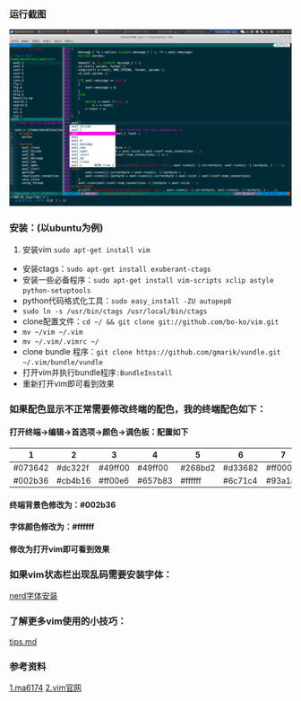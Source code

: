 ### 运行截图

![screenshot.png](screenshot.png)

### 安装：(以ubuntu为例)

1. 安装vim `sudo apt-get install vim`
- 安装ctags：`sudo apt-get install exuberant-ctags`
- 安装一些必备程序：`sudo apt-get install vim-scripts xclip astyle python-setuptools`
- python代码格式化工具：`sudo easy_install -ZU autopep8`
- `sudo ln -s /usr/bin/ctags /usr/local/bin/ctags`
- clone配置文件：`cd ~/ && git clone git://github.com/bo-ko/vim.git`
- `mv ~/vim ~/.vim`
- `mv ~/.vim/.vimrc ~/`
- clone bundle 程序：`git clone https://github.com/gmarik/vundle.git ~/.vim/bundle/vundle`
- 打开vim并执行bundle程序`:BundleInstall`
- 重新打开vim即可看到效果

### 如果配色显示不正常需要修改终端的配色，我的终端配色如下：

#### 打开终端->编辑->首选项->颜色->调色板：配置如下
  |    1    |    2    |    3    |    4    |    5    |    6    |    7    |    8    |
  |---------|---------|---------|---------|---------|---------|---------|---------|
  | #073642 | #dc322f | #49ff00 | #49ff00 | #268bd2 | #d33682 | #ff0005 | #eee8d5 |
  | #002b36 | #cb4b16 | #ff00e6 | #657b83 | #ffffff | #6c71c4 | #93a1a1 | #fdf6e3 |
####  终端背景色修改为：#002b36
####  字体颜色修改为：#ffffff
####  修改为打开vim即可看到效果

### 如果vim状态栏出现乱码需要安装字体：
[nerd字体安装](https://github.com/ryanoasis/nerd-fonts)

### 了解更多vim使用的小技巧：

[tips.md](tips.md)

### 参考资料
[1.ma6174](https://github.com/ma6174/vim)
[2.vim官网](http://www.vim.org/)
